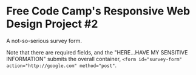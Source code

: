 # Free Code Camp's Responsive Web Design Project #2
A not-so-serious survey form.

Note that there are required fields, and the "HERE...HAVE MY SENSITIVE INFORMATION" submits the overall container, `<form id="survey-form" action="http://google.com" method="post"`. 
